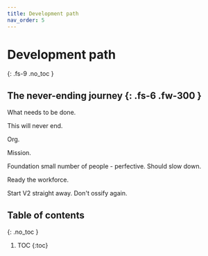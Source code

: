 ```yaml
---
title: Development path
nav_order: 5
---
```


# Development path
{: .fs-9 .no_toc }


The never-ending journey
{: .fs-6 .fw-300 }
----

What needs to be done.

This will never end.

Org.

Mission.

Foundation small number of people - perfective.  Should slow down.

Ready the workforce.

Start V2 straight away.  Don't ossify again.

## Table of contents
{: .no_toc }

1. TOC
{:toc}





